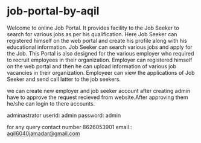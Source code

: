 # job-portal-by-aqil

Welcome to online Job Portal. It provides facility to the Job Seeker to search for various jobs as per his qualification. Here Job Seeker can registered himself on the web portal and create his profile along with his educational information. Job Seeker can search various jobs and apply for the Job.  This Portal is also designed for the various employer who required to recruit employees in their organization. Employer can registered himself on the web portal and then he can upload information of various job vacancies in their organization. Employeer can view the applications of Job Seeker and send call latter to the job seekers.

we can create new employer and job seeker account after creating admin have to approve the request recieved from website.After approving them he/she can login to there accounts.

adminastrator
userid: admin
password: admin 

for any query contact number 8626053901
email : aqil6040jamadar@gmail.com
